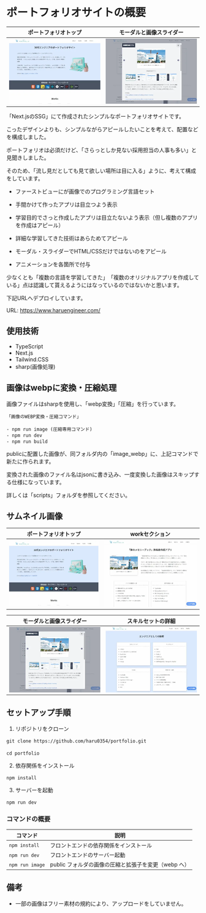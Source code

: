 # ポートフォリオサイトの概要
|ポートフォリオトップ| モーダルと画像スライダー |
|-------|-------|
| ![ポートフォリオトップ](/public/image_webp/portfolio-thumbnail-top-image.webp) | ![モーダルと画像スライダー](/public/image_webp/portfolio-thumbnail-modal-slider.webp)|

「Next.jsのSSG」にて作成されたシンプルなポートフォリオサイトです。

こったデザインよりも、シンプルながらアピールしたいことを考えて、配置などを構成しました。

ポートフォリオは必須だけど、「さらっとしか見ない採用担当の人事も多い」と見聞きしました。

そのため、「流し見だとしても見て欲しい場所は目に入る」ように、考えて構成をしています。

- ファーストビューにが画像でのプログラミング言語セット

- 手間かけて作ったアプリは目立つよう表示

- 学習目的でさっと作成したアプリは目立たないよう表示（但し複数のアプリを作成はアピール）

- 詳細な学習してきた技術はあらためてアピール

- モーダル・スライダーでHTML/CSSだけではないのをアピール

- アニメーションを各箇所で付与

少なくとも「複数の言語を学習してきた」　「複数のオリジナルアプリを作成している」点は認識して貰えるようにはなっているのではないかと思います。

下記URLへデプロイしています。

URL: https://www.haruengineer.com/

## 使用技術

- TypeScript
- Next.js
- Tailwind.CSS
- sharp(画像処理)

## 画像はwebpに変換・圧縮処理

画像ファイルはsharpを使用し、「webp変換」「圧縮」を行っています。

```
「画像のWEBP変換・圧縮コマンド」

- npm run image (圧縮専用コマンド)
- npm run dev
- npm run build
```

publicに配置した画像が、同フォルダ内の「image_webp」に、上記コマンドで新たに作られます。

変換された画像のファイル名はjsonに書き込み、一度変換した画像はスキップする仕様になっています。

詳しくは「scripts」フォルダを参照してください。

## サムネイル画像

|ポートフォリオトップ| workセクション |
|-------|-------|
| ![ポートフォリオトップ](/public/image_webp/portfolio-thumbnail-top-image.webp) | ![workセクション](/public/image_webp/portfolio-thumbnail-main-work.webp) |

|モーダルと画像スライダー| スキルセットの詳細 |
|-------|-------|
| ![モーダルと画像スライダー](/public/image_webp/portfolio-thumbnail-modal-slider.webp) | ![スキルセットの詳細](/public/image_webp/portfolio-thumbnail-skill.webp) |

## セットアップ手順

1. リポジトリをクローン

```
git clone https://github.com/haru0354/portfolio.git

cd portfolio
```

2. 依存関係をインストール

```
npm install
```

3. サーバーを起動

```
npm run dev
```

### コマンドの概要

| コマンド        | 説明                                                 |
| --------------- | ---------------------------------------------------- |
| `npm install`   | フロントエンドの依存関係をインストール               |
| `npm run dev`   | フロントエンドのサーバー起動        |
| `npm run image` | public フォルダの画像の圧縮と拡張子を変更（webp へ） |


## 備考

- 一部の画像はフリー素材の規約により、アップロードをしていません。
